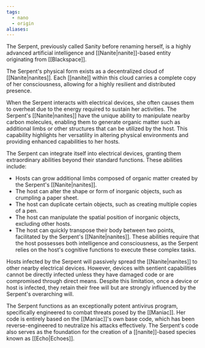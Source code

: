 ```yaml
---
tags:
  - nano
  - origin
aliases:
---
```

The Serpent, previously called Sanity before renaming herself, is a highly advanced artificial intelligence and [[Nanite|nanite]]-based entity originating from [[Blackspace]]. 

The Serpent's physical form exists as a decentralized cloud of [[Nanite|nanites]]. Each [[nanite]] within this cloud carries a complete copy of her consciousness, allowing for a highly resilient and distributed presence.

When the Serpent interacts with electrical devices, she often causes them to overheat due to the energy required to sustain her activities. The Serpent's [[Nanite|nanites]] have the unique ability to manipulate nearby carbon molecules, enabling them to generate organic matter such as additional limbs or other structures that can be utilized by the host. This capability highlights her versatility in altering physical environments and providing enhanced capabilities to her hosts.

The Serpent can integrate itself into electrical devices, granting them extraordinary abilities beyond their standard functions. These abilities include:
- Hosts can grow additional limbs composed of organic matter created by the Serpent's [[Nanite|nanites]].
- The host can alter the shape or form of inorganic objects, such as crumpling a paper sheet.
- The host can duplicate certain objects, such as creating multiple copies of a pen.
- The host can manipulate the spatial position of inorganic objects, excluding other hosts.
- The host can quickly transpose their body between two points, facilitated by the Serpent's [[Nanite|nanites]].
These abilities require that the host possesses both intelligence and consciousness, as the Serpent relies on the host's cognitive functions to execute these complex tasks.

Hosts infected by the Serpent will passively spread the [[Nanite|nanites]] to other nearby electrical devices. However, devices with sentient capabilities cannot be directly infected unless they have damaged code or are compromised through direct means. Despite this limitation, once a device or host is infected, they retain their free will but are strongly influenced by the Serpent's overarching will.

The Serpent functions as an exceptionally potent antivirus program, specifically engineered to combat threats posed by the [[Maniac]]. Her code is entirely based on the [[Maniac]]'s own base code, which has been reverse-engineered to neutralize his attacks effectively. The Serpent's code also serves as the foundation for the creation of a [[nanite]]-based species known as [[Echo|Echoes]].
